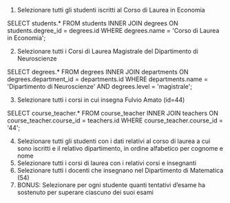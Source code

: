 1. Selezionare tutti gli studenti iscritti al Corso di Laurea in Economia

SELECT students.* FROM students INNER JOIN degrees ON students.degree_id = degrees.id WHERE degrees.name = 'Corso di Laurea in Economia'; 

2. Selezionare tutti i Corsi di Laurea Magistrale del Dipartimento di Neuroscienze

SELECT degrees.* FROM degrees INNER JOIN departments ON degrees.department_id = departments.id WHERE departments.name = 'Dipartimento di Neuroscienze' AND degrees.level = 'magistrale'; 


3. Selezionare tutti i corsi in cui insegna Fulvio Amato (id=44)

SELECT course_teacher.* FROM course_teacher INNER JOIN teachers ON course_teacher.course_id = teachers.id WHERE course_teacher.course_id = '44'; 


4. Selezionare tutti gli studenti con i dati relativi al corso di laurea a cui sono iscritti e il
relativo dipartimento, in ordine alfabetico per cognome e nome
5. Selezionare tutti i corsi di laurea con i relativi corsi e insegnanti
6. Selezionare tutti i docenti che insegnano nel Dipartimento di Matematica (54)
7. BONUS: Selezionare per ogni studente quanti tentativi d’esame ha sostenuto per
superare ciascuno dei suoi esami